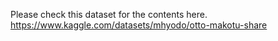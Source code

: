 Please check this dataset for the contents here.
https://www.kaggle.com/datasets/mhyodo/otto-makotu-share